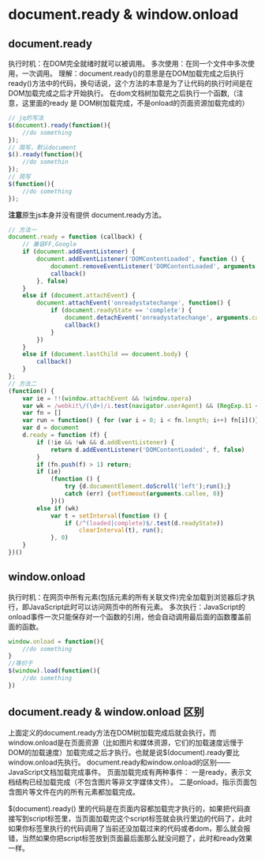 # document.ready & window.onload

## document.ready

执行时机：在DOM完全就绪时就可以被调用。
多次使用：在同一个文件中多次使用，一次调用。
理解：document.ready()的意思是在DOM加载完成之后执行ready()方法中的代码，换句话说，这个方法的本意是为了让代码的执行时间是在DOM加载完成之后才开始执行。
在dom文档树加载完之后执行一个函数,（注意，这里面的ready 是 DOM树加载完成，不是onload的页面资源加载完成的）
```js
// jq的写法
$(document).ready(function(){
    //do something
});
// 简写，默认document
$().ready(function(){
    //do somethin
});
// 简写
$(function(){
    //do something
});
```

**注意**原生js本身并没有提供 document.ready方法。
```js
// 方法一
document.ready = function (callback) {
    // 兼容FF,Google
    if (document.addEventListener) {
        document.addEventListener('DOMContentLoaded', function () {
            document.removeEventListener('DOMContentLoaded', arguments.callee, false)
            callback()
        }, false)
    }
    else if (document.attachEvent) {
        document.attachEvent('onreadystatechange', function() {
            if (document.readyState == 'complete') {
                document.detachEvent('onreadystatechange', arguments.callee)
                callback()
            }
        })
    }
    else if (document.lastChild == document.body) {
        callback()
    }
};
// 方法二
(function() {
    var ie = !!(window.attachEvent && !window.opera)
    var wk = /webkit\/(\d+)/i.test(navigator.userAgent) && (RegExp.$1 < 525)//判断webkit版本
    var fn = []
    var run = function() { for (var i = 0; i < fn.length; i++) fn[i]()}
    var d = document
    d.ready = function (f) {
        if (!ie && !wk && d.addEventListener) {
            return d.addEventListener('DOMContentLoaded', f, false)
        }
        if (fn.push(f) > 1) return;
        if (ie)
            (function () {
                try {d.documentElement.doScroll('left');run();}
                catch (err) {setTimeout(arguments.callee, 0)}
            })()
        else if (wk)
            var t = setInterval(function () {
                if (/^(loaded|complete)$/.test(d.readyState))
                    clearInterval(t), run();
            }, 0)
    }
})()
```

## window.onload

执行时机：在网页中所有元素(包括元素的所有关联文件)完全加载到浏览器后才执行，即JavaScript此时可以访问网页中的所有元素。
多次执行：JavaScript的onload事件一次只能保存对一个函数的引用，他会自动调用最后面的函数覆盖前面的函数。
```js
window.onload = function(){
    //do something
}
//等价于
$(window).load(function(){
    //do something
})
```

## document.ready & window.onload 区别
上面定义的document.ready方法在DOM树加载完成后就会执行，而window.onload是在页面资源（比如图片和媒体资源，它们的加载速度远慢于DOM的加载速度）加载完成之后才执行。也就是说$(document).ready要比window.onload先执行。
document.ready和window.onload的区别——JavaScript文档加载完成事件。
页面加载完成有两种事件：
一是ready，表示文档结构已经加载完成（不包含图片等非文字媒体文件）。
二是onload，指示页面包含图片等文件在内的所有元素都加载完成。

$(document).ready() 里的代码是在页面内容都加载完才执行的，如果把代码直接写到script标签里，当页面加载完这个script标签就会执行里边的代码了，此时如果你标签里执行的代码调用了当前还没加载过来的代码或者dom，那么就会报错，当然如果你把script标签放到页面最后面那么就没问题了，此时和ready效果一样。